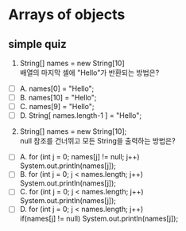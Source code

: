 # Arrays of objects
## simple quiz

1. String[] names = new String[10] <br/>
   배열의 마지막 셀에 "Hello"가 반환되는 방법은?

-[ ] A. names[0] = "Hello";
-[ ] B. names[10] = "Hello";
-[ ] C. names[9] = "Hello";
-[ ] D. String[ names.length-1 ] = "Hello";

2. String[] names = new String[10];
<br/> null 참조를 건너뛰고 모든 String을 출력하는 방법은?

-[ ] A. 
for (int j = 0; names[j] != null; j++) <br/>
System.out.println(names[j]);
-[ ] B.
for (int j = 0; j < names.length; j++) <br/>
System.out.println(names[j]);
-[ ] C.
for (int j = 0; j < names.length; j++) <br/>
System.out.println(names[j]);
-[ ] D.
for (int j = 0; j < names.length; j++) <br/>
if(names[j] != null)
System.out.println(names[j]);
